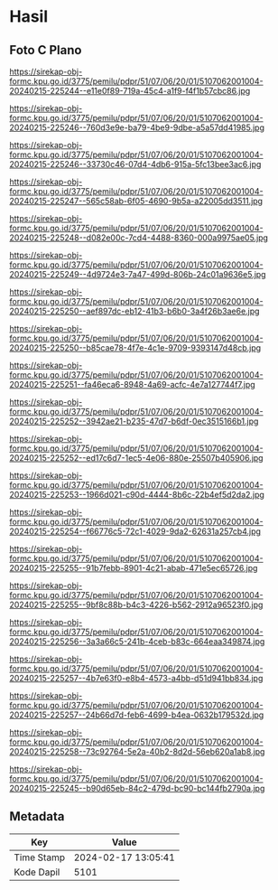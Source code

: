 # Hasil

## Foto C Plano

https://sirekap-obj-formc.kpu.go.id/3775/pemilu/pdpr/51/07/06/20/01/5107062001004-20240215-225244--e11e0f89-719a-45c4-a1f9-f4f1b57cbc86.jpg

https://sirekap-obj-formc.kpu.go.id/3775/pemilu/pdpr/51/07/06/20/01/5107062001004-20240215-225246--760d3e9e-ba79-4be9-9dbe-a5a57dd41985.jpg

https://sirekap-obj-formc.kpu.go.id/3775/pemilu/pdpr/51/07/06/20/01/5107062001004-20240215-225246--33730c46-07d4-4db6-915a-5fc13bee3ac6.jpg

https://sirekap-obj-formc.kpu.go.id/3775/pemilu/pdpr/51/07/06/20/01/5107062001004-20240215-225247--565c58ab-6f05-4690-9b5a-a22005dd3511.jpg

https://sirekap-obj-formc.kpu.go.id/3775/pemilu/pdpr/51/07/06/20/01/5107062001004-20240215-225248--d082e00c-7cd4-4488-8360-000a9975ae05.jpg

https://sirekap-obj-formc.kpu.go.id/3775/pemilu/pdpr/51/07/06/20/01/5107062001004-20240215-225249--4d9724e3-7a47-499d-806b-24c01a9636e5.jpg

https://sirekap-obj-formc.kpu.go.id/3775/pemilu/pdpr/51/07/06/20/01/5107062001004-20240215-225250--aef897dc-eb12-41b3-b6b0-3a4f26b3ae6e.jpg

https://sirekap-obj-formc.kpu.go.id/3775/pemilu/pdpr/51/07/06/20/01/5107062001004-20240215-225250--b85cae78-4f7e-4c1e-9709-9393147d48cb.jpg

https://sirekap-obj-formc.kpu.go.id/3775/pemilu/pdpr/51/07/06/20/01/5107062001004-20240215-225251--fa46eca6-8948-4a69-acfc-4e7a127744f7.jpg

https://sirekap-obj-formc.kpu.go.id/3775/pemilu/pdpr/51/07/06/20/01/5107062001004-20240215-225252--3942ae21-b235-47d7-b6df-0ec3515166b1.jpg

https://sirekap-obj-formc.kpu.go.id/3775/pemilu/pdpr/51/07/06/20/01/5107062001004-20240215-225252--ed17c6d7-1ec5-4e06-880e-25507b405906.jpg

https://sirekap-obj-formc.kpu.go.id/3775/pemilu/pdpr/51/07/06/20/01/5107062001004-20240215-225253--1966d021-c90d-4444-8b6c-22b4ef5d2da2.jpg

https://sirekap-obj-formc.kpu.go.id/3775/pemilu/pdpr/51/07/06/20/01/5107062001004-20240215-225254--f66776c5-72c1-4029-9da2-62631a257cb4.jpg

https://sirekap-obj-formc.kpu.go.id/3775/pemilu/pdpr/51/07/06/20/01/5107062001004-20240215-225255--91b7febb-8901-4c21-abab-471e5ec65726.jpg

https://sirekap-obj-formc.kpu.go.id/3775/pemilu/pdpr/51/07/06/20/01/5107062001004-20240215-225255--9bf8c88b-b4c3-4226-b562-2912a96523f0.jpg

https://sirekap-obj-formc.kpu.go.id/3775/pemilu/pdpr/51/07/06/20/01/5107062001004-20240215-225256--3a3a66c5-241b-4ceb-b83c-664eaa349874.jpg

https://sirekap-obj-formc.kpu.go.id/3775/pemilu/pdpr/51/07/06/20/01/5107062001004-20240215-225257--4b7e63f0-e8b4-4573-a4bb-d51d941bb834.jpg

https://sirekap-obj-formc.kpu.go.id/3775/pemilu/pdpr/51/07/06/20/01/5107062001004-20240215-225257--24b66d7d-feb6-4699-b4ea-0632b179532d.jpg

https://sirekap-obj-formc.kpu.go.id/3775/pemilu/pdpr/51/07/06/20/01/5107062001004-20240215-225258--73c92764-5e2a-40b2-8d2d-56eb620a1ab8.jpg

https://sirekap-obj-formc.kpu.go.id/3775/pemilu/pdpr/51/07/06/20/01/5107062001004-20240215-225245--b90d65eb-84c2-479d-bc90-bc144fb2790a.jpg


## Metadata

| Key        | Value               |
| ---------- | ------------------- |
| Time Stamp | 2024-02-17 13:05:41 |
| Kode Dapil | 5101                |



